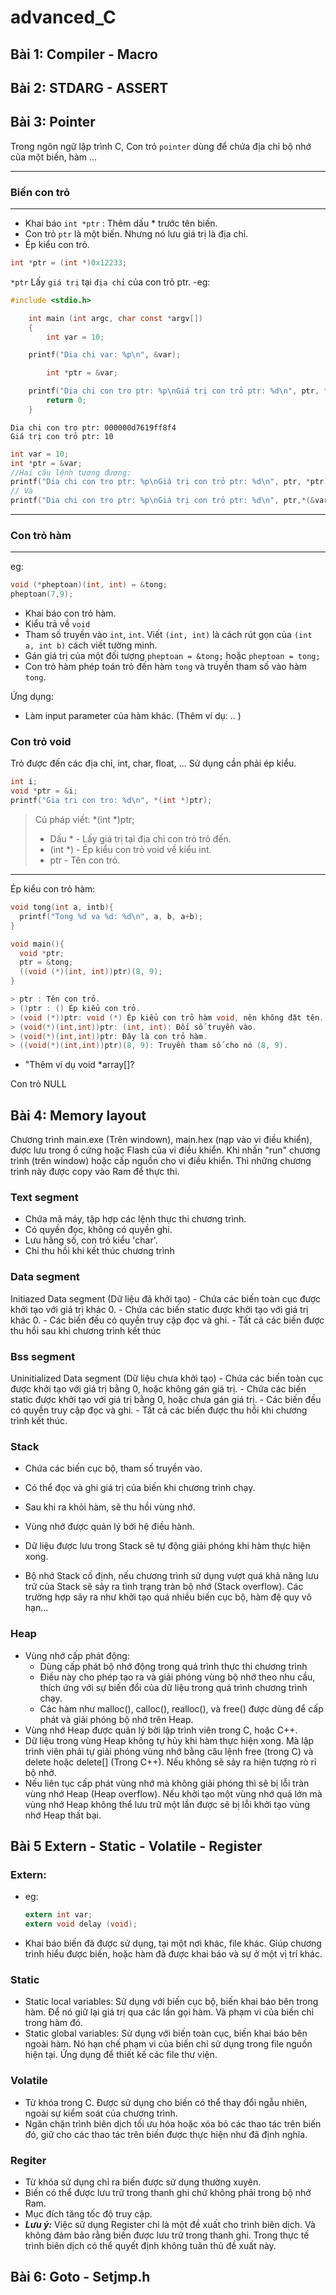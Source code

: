 # advanced_C
## Bài 1: Compiler - Macro
## Bài 2: STDARG - ASSERT
## Bài 3: Pointer

  Trong ngôn ngữ lập trình C, Con trỏ `pointer` dùng để chứa địa chỉ bộ nhớ của một biến, hàm ...
___
### Biến con trỏ
___
  - Khai báo `int *ptr` : Thêm dấu * trước tên biến.
  - Con trỏ `ptr` là một biến. Nhưng nó lưu giá trị là địa chỉ.
  - Ép kiểu con trỏ.
  ~~~~C
  int *ptr = (int *)0x12233;
  ~~~~
  `*ptr` Lấy `giá trị` tại `địa chỉ` của con trỏ ptr.
  -eg:  
  ~~~C
  #include <stdio.h>

      int main (int argc, char const *argv[])
      {
          int var = 10;

      printf("Dia chi var: %p\n", &var);

          int *ptr = &var;

      printf("Dia chi con tro ptr: %p\nGiá trị con trỏ ptr: %d\n", ptr, *ptr);
          return 0;
      }
  ~~~
  ~~~
  Dia chi con tro ptr: 000000d7619ff8f4
  Giá trị con trỏ ptr: 10
  ~~~

  ~~~C
  int var = 10;
  int *ptr = &var;
  //Hai câu lệnh tương đương:
  printf("Dia chi con tro ptr: %p\nGiá trị con trỏ ptr: %d\n", ptr, *ptr);
  // Và
  printf("Dia chi con tro ptr: %p\nGiá trị con trỏ ptr: %d\n", ptr,*(&var));,
  ~~~

___
### Con trỏ hàm
___

eg:  
~~~C
void (*pheptoan)(int, int) = &tong;
pheptoan(7,9);
~~~
- Khai báo con trỏ hàm.
- Kiểu trả về `void`
- Tham số truyền vào `int`, `int`. Viết `(int, int)` là cách rút gọn của `(int a, int b)` cách viết tường minh.
- Gán giá trị của một đối tượng `pheptoan = &tong;` hoặc `pheptoan = tong;`
- Con trỏ hàm phép toán trỏ đến hàm `tong` và truyền tham số vào hàm `tong`.

Ứng dụng:
- Làm input parameter của hàm khác. (Thêm ví dụ: .. )

### Con trỏ void
Trỏ được đến các địa chỉ, int, char, float, ...
Sử dụng cần phải ép kiểu.
~~~C
int i;
void *ptr = &i;
printf("Gia tri con tro: %d\n", *(int *)ptr);
~~~
> Cú pháp viết:
>*(int *)ptr;
> - Dấu * - Lấy giá trị tại địa chỉ con trỏ trỏ đến.
> - (int *) - Ép kiểu con trỏ void về kiểu int.
> - ptr - Tên con trỏ.

___
Ép kiểu con trỏ hàm:

~~~C
void tong(int a, intb){
  printf("Tong %d va %d: %d\n", a, b, a+b);
}

void main(){
  void *ptr;
  ptr = &tong;
  ((void (*)(int, int))ptr)(8, 9);
}
~~~
~~~C
> ptr : Tên con trỏ.  
> ()ptr : () Ép kiểu con trỏ.  
> (void (*))ptr: void (*) Ép kiểu con trỏ hàm void, nên không đặt tên.  
> (void(*)(int,int))ptr: (int, int): Đối số truyền vào.  
> (void(*)(int,int))ptr: Đây là con trỏ hàm.  
> ((void(*)(int,int))ptr)(8, 9): Truyền tham số cho nó (8, 9).  
~~~

- "Thêm ví dụ void *array[]?

Con trỏ NULL


## Bài 4: Memory layout
  Chương trình main.exe (Trên windown), main.hex (nạp vào vi điều khiển), được lưu trong ổ cứng hoặc Flash của vi điều khiển. Khi nhấn "run" chương trình (trên window) hoặc cấp nguồn cho vi điều khiển. Thì những chương trình này được copy vào Ram để thực thi.
### Text segment
  - Chứa mã máy, tập hợp các lệnh thực thi chương trình.
  - Có quyền đọc, không có quyền ghi.
  - Lưu hằng số, con trỏ kiểu 'char'.
  - Chỉ thu hồi khi kết thúc chương trình
### Data segment
  Initiazed Data segment (Dữ liệu đã khởi tạo)
    - Chứa các biến toàn cục được khởi tạo với giá trị khác 0.
    - Chứa các biến static được khởi tạo với giá trị khác 0.
    - Các biến đều có quyền truy cập đọc và ghi.
    - Tất cả các biến được thu hồi sau khi chương trình kết thúc    
### Bss segment
  Uninitialized Data segment (Dữ liệu chưa khởi tạo)
    - Chứa các biến toàn cục được khởi tạo với giá trị bằng 0, hoặc không gán giá trị.
    - Chứa các biến static được khởi tạo với giá trị bằng 0, hoặc chưa gán giá trị.
    - Các biến đều có quyền truy cập đọc và ghi.
    - Tất cả các biến được thu hồi khi chương trình kết thúc.
### Stack
  - Chứa các biến cục bộ, tham số truyền vào.
  - Có thể đọc và ghi giá trị của biến khi chương trình chạy.
  - Sau khi ra khỏi hàm, sẽ thu hồi vùng nhớ.

  - Vùng nhớ được quản lý bới hệ điều hành.
  - Dữ liệu được lưu trong Stack sẽ tự động giải phóng khi hàm thực hiện xong.
  - Bộ nhớ Stack cố định, nếu chương trình sử dụng vượt quá khả năng lưu trữ của Stack sẽ sảy ra tình trạng tràn bộ nhớ (Stack overflow). Các trường hợp sảy ra như khởi tạo quá nhiều biến cục bộ, hàm đệ quy vô hạn...
### Heap
  - Vùng nhớ cấp phát động:
      + Dùng cấp phát bộ nhớ động trong quá trình thực thi chương trình
      + Điều này cho phép tạo ra và giải phóng vùng bộ nhớ theo nhu cầu, thích ứng với sự biến đổi của dữ liệu trong quá trình chương trình chạy.
      + Các hàm như malloc(), calloc(), realloc(), và free() được dùng để cấp phát và giải phóng bộ nhớ trên Heap.
  - Vùng nhớ Heap được quản lý bởi lập trình viên trong C, hoặc C++.
  - Dữ liệu trong vùng Heap không tự hủy khi hàm thực hiện xong. Mà lập trình viên phải tự giải phóng vùng nhớ bằng câu lệnh free (trong C) và delete hoặc delete[] (Trong C++). Nếu không sẽ sảy ra hiện tượng rò rỉ bộ nhớ.
  - Nếu liên tục cấp phát vùng nhớ mà không giải phóng thì sẽ bị lỗi tràn vùng nhớ Heap (Heap overflow). Nếu khởi tạo một vùng nhớ quá lớn mà vùng nhớ Heap không thể lưu trữ một lần được sẽ bị lỗi khởi tạo vùng nhớ Heap thất bại.

## Bài 5 Extern - Static - Volatile - Register

### Extern:
 - eg:
      ```C
      extern int var;
      extern void delay (void);
      ```
 - Khai báo biến đã được sử dụng, tại một nơi khác, file khác. Giúp chương trình hiểu được biến, hoặc hàm đã được khai báo và sự ở một vị trí khác.

### Static
  - Static local variables: Sử dụng với biến cục bộ, biến khai báo bên trong hàm. Để nó giữ lại giá trị qua các lần gọi hàm. Và phạm vi của biến chỉ trong hàm đó.
  - Static global variables: Sử dụng với biến toàn cục, biến khai báo bên ngoài hàm. Nó hạn chế phạm vi của biến chỉ sử dụng trong file nguồn hiện tại. Ứng dụng để thiết kế các file thư viện.
  
### Volatile
  - Từ khóa trong C. Được sử dụng cho biến có thể thay đổi ngẫu nhiên, ngoài sự kiểm soát của chương trình.
  - Ngăn chặn trình biên dịch tối ưu hóa hoặc xóa bỏ các thao tác trên biến đó, giữ cho các thao tác trên biến được thực hiện như đã định nghĩa.

### Regiter
  - Từ khóa sử dụng chỉ ra biến được sử dụng thường xuyên.
  - Biến có thể được lưu trữ trong thanh ghi chứ không phải trong bộ nhớ Ram.
  - Mục đích tăng tốc độ truy cập.
  - ***Lưu ý:*** Việc sử dụng Register chỉ là một đề xuất cho trình biên dịch. Và không đảm bảo rằng biến được lưu trữ trong thanh ghi. Trong thực tế trình biên dịch có thể quyết định không tuân thủ đề xuất này.


## Bài 6: Goto - Setjmp.h

